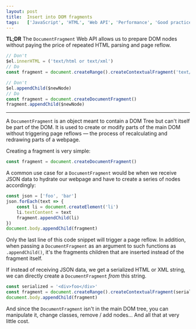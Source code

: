 ```yaml
---
layout: post
title:  Insert into DOM fragments
tags:   ['JavaScript', 'HTML', 'Web API', 'Performance', 'Good practice']
---
```


**TL;DR** The `DocumentFragment` Web API allows us to prepare DOM nodes without paying the price of repeated HTML parsing and page reflow.
``` javascript
// Don't
$el.innerHTML = ('text/html or text/xml')
// Do
const fragment = document.createRange().createContextualFragment('text/html or text/xml')

// Don't
$el.appendChild($newNode)
// Do
const fragment = document.createDocumentFragment()
fragment.appendChild($newNode)
```

<hr>

A `DocumentFragment` is an object meant to contain a DOM Tree but can't itself be part of the DOM. It is used to create or modify parts of the main DOM without triggering page reflows — the process of recalculating and redrawing parts of a webpage.

Creating a fragment is very simple:
```javascript
const fragment = document.createDocumentFragment()
```

A common use case for a `DocumentFragment` would be when we receive JSON data to hydrate our webpage and have to create a series of nodes accordingly:
```javascript
const json = ['foo', 'bar']
json.forEach(text => {
    const li = document.createElement('li')
    li.textContent = text
    fragment.appendChild(li)
})
document.body.appendChild(fragment)
```
Only the last line of this code snippet will trigger a page reflow. In addition, when passing a `DocumentFragment` as an argument to such functions as `.appendChild()`, it's the fragments children that are inserted instead of the fragment itself.

If instead of receiving JSON data, we get a serialized HTML or XML string, we can directly create a `DocumentFragment` *from* this string.
```javascript
const serialized = '<div>foo</div>'
const fragment = document.createRange().createContextualFragment(serialized)
document.body.appendChild(fragment)
```

And since the `DocumentFragment` isn't in the main DOM tree, you can manipulate it, change classes, remove / add nodes... And all that at very little cost.
